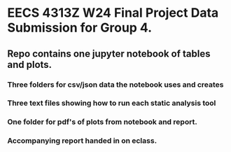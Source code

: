 # EECS 4313Z W24 Final Project Data Submission for Group 4.

## Repo contains one jupyter notebook of tables and plots.

### Three folders for csv/json data the notebook uses and creates

### Three text files showing how to run each static analysis tool

### One folder for pdf's of plots from notebook and report.

### Accompanying report handed in on eclass.
